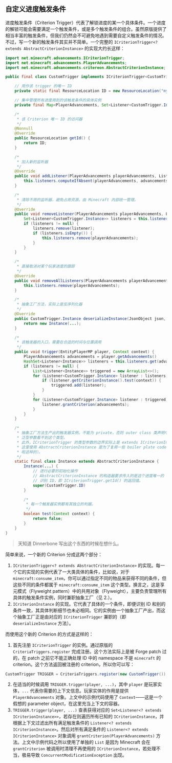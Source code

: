 ## 自定义进度触发条件

进度触发条件（Criterion Trigger）代表了解锁进度的某一个具体条件。一个进度的解锁可能会需要满足一个触发条件，或是多个触发条件的组合。虽然原版提供了相当丰富的触发条件，但我们仍然会不可避免地遇到需要自定义触发条件的情况。不过，写一个新的触发条件其实并不简单。一个完整的 `ICriterionTrigger<? extends AbstractCriterionInstance>` 的实现大约长这样：

```java
import net.minecraft.advancements.ICriterionTrigger;
import net.minecraft.advancements.PlayerAdvancements;
import net.minecraft.advancements.critereon.AbstractCriterionInstance;

public final class CustomTrigger implements ICriterionTrigger<CustomTrigger.Instance> {

    // 用作该 trigger 的唯一 ID
    private static final ResourceLocation ID = new ResourceLocation("my_mod", "custom");

    // 集中管理所有进度用到的该触发条件的具体实例
    private final Map<PlayerAdvancements, Set<Listener<CustomTrigger.Instance>>> listeners = new HashMap<>();

    /*
     * 该 Criterion 唯一 ID 的访问器
     */
    @Nonnull
    @Override
    public ResourceLocation getId() {
        return ID;
    }

    /*
     * 加入新的监听器
     */
    @Override
    public void addListener(PlayerAdvancements playerAdvancements, Listener<CustomTrigger.Instance> listener) {
        this.listeners.computeIfAbsent(playerAdvancements, advancements -> new HashSet<>()).add(listener);
    }

    /*
     * 清除不用的监听器，避免占用资源。由 Minecraft 内部统一管理。
     */
    @Override
    public void removeListener(PlayerAdvancements playerAdvancements, Listener<CustomTrigger.Instance> listener) {
        Set<Listener<CustomTrigger.Instance>> listeners = this.listeners.get(playerAdvancements);
        if (listeners != null) {
            listeners.remove(listener);
            if (listeners.isEmpty()) {
                this.listeners.remove(playerAdvancements);
            }
        }
    }

    /*
     * 直接取消对某个玩家进度的跟踪
     */
    @Override
    public void removeAllListeners(PlayerAdvancements playerAdvancements) {
        this.listeners.remove(playerAdvancements);
    }

    /*
     * 抽象工厂方法，实际上是反序列化器
     */
    @Override
    public CustomTrigger.Instance deserializeInstance(JsonObject json, JsonDeserializationContext context) {
        return new Instance(...);
    }

    /*
     * 该触发器的入口，需要在合适的时间与位置调用
     */
    public void trigger(EntityPlayerMP player, Context context) {
        PlayerAdvancements advancements = player.getAdvancements()
        HashSet<Listener<Instance>> listeners = this.listeners.get(advancements);
        if (listeners != null) {
            List<Listener<Instance>> triggered = new ArrayList<>();
            for (Listener<CustomTrigger.Instance> listener : listeners) {
                if (listener.getCriterionInstance().test(context)) {
                    triggered.add(listener);
                }
            }
            for (Listener<CustomTrigger.Instance> listener : triggered) {
                listener.grantCriterion(advancements);
            }
        }
    }

    /*
     * 抽象工厂方法生产出的触发器实例。不能为 private，否则 outer class 类声明中接口的
     * 泛型参数看不到这个类型。
     * 此外，ICriterionTrigger 的类型参数的边界实际上是 extends ICriterionInstance，
     * 这里使用 AbstractCriterionInstance 是为了复用一些 boiler plate code（toString
     * 啦这样的）。
     */
    static final class Instance extends AbstractCriterionInstance {
        Instance(...) {
            // 进行必要的初始化操作
            // AbstractCriterionInstance 的构造器要求传入的是这个进度唯一的
            // 识别 ID，即 ICriterionTrigger.getId() 的返回值。
            super(CustomTrigger.ID)
        }

        /*
         * 每一个触发器实例都有其独立的判据。
         */
        boolean test(Context context) {
            return false;
        }
    }
}
```

> 天知道 Dinnerbone 写出这个东西的时候在想什么。

简单来说，一个新的 Criterion 分成这两个部分：

  1. `ICriterionTrigger<? extends AbstractCriterionInstance>` 的实现。每一个它的实现的实例代表了一大类具体的条件，比如说，对于 `minecraft:consume_item`，你可以通过指定不同的物品来获得不同的条件，但这些不同的条件都属于 `minecraft:consume_item` 这个类型。换言之，这是享元模式（Flyweight pattern）中的共用对象（Flyweight），主要负责管理所有具体的触发条件实例，同时兼职抽象工厂（见 2.）。
  2. `ICriterionInstance` 的实现。它代表了具体的一个条件，即便识别 ID 和别的条件一致，其具体判断细节也未必相同。它的实例由一个抽象工厂产出，而这个抽象工厂正是由对应的 `ICriterionTrigger` 兼职的（即 `deserializeInstance` 方法）。

而使用这个新的 Criterion 的方式是这样的：

  1. 首先注册 `ICriterionTrigger` 的实例。通过原版的 `CriteriaTriggers.register` 完成注册。这个方法实际上是被 Forge patch 过的，在 patch 之前它不能正确处理 ID 中的 namespace 不是 `minecraft` 的 criterion。这个方法返回被注册的 criterion，所以你可以写：
  ```java
  CustomTrigger TRIGGER = CriteriaTriggers.register(new CustomTrigger());
  ```
  2. 在适当的时候调用 `TRIGGER.trigger(player, ...)`，其中 `player` 是玩家实体，`...` 代表你需要的上下文信息。玩家实体的作用是提供 `PlayerAdvancements` 对象。上文中的示例代码使用了 `Context`——这是一个假想的 parameter object，在这里充当上下文的容器。
  3. `TRIGGER.trigger(player, ...)` 查表获得对应的 `Set<Listener<? extends ICriterionInstance>>`，若存在则遍历所有已知的 `ICriterionInstance`，并根据上下文过滤出所有满足触发条件的 `Listener<? extends ICriterionInstance>`。然后对所有满足条件的 `Listener<? extends ICriterionInstance>` 对象调用 `grantCriterion(PlayerAdvancements)` 方法。上文中示例代码之所以使用了单独的 `List` 是因为 Minecraft 会在 `grantCriterion` 被调用时清理不再使用的 `ICriterionInstance`，若处理不当，极易导致 `ConcurrentModificationException` 出现。<!-- TODO：照这么说那个 HashMap 可以改用 IdentityHashMap，直接使用 == 比较，绕开 Object.equals？-->
